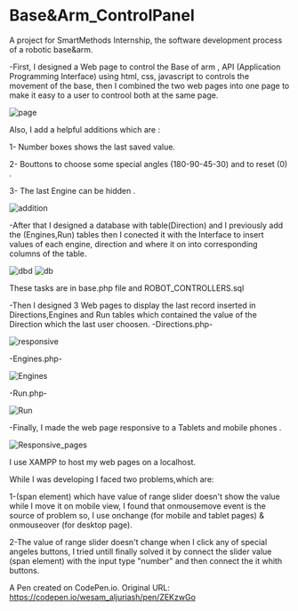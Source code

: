 # Base&Arm_ControlPanel

A project for SmartMethods Internship, the software development process of a robotic base&arm.

-First, I designed a Web page to control the Base of arm  , API (Application Programming Interface) using html, css, javascript to controls the movement of the base, then I combined the two web pages into one page to make it easy to a user to controol both at the same page. 

   ![page](https://user-images.githubusercontent.com/74800962/123559044-6b4fd580-d7a2-11eb-844a-1481df0785cf.gif)
   
Also, I add a helpful additions which are : 
   
  1- Number boxes shows the last saved value.
  
  2- Bouttons to choose some special angles (180-90-45-30) and to reset (0) .
  
  3- The last Engine can be hidden .
   
   ![addition](https://user-images.githubusercontent.com/74800962/123559271-adc5e200-d7a3-11eb-8abd-e082046f1ea8.gif)
 
-After that I designed a database with table(Direction) and I previously add the (Engines,Run) tables then I conected it with the Interface to insert values of each engine, direction and where it on  into corresponding columns of the table.

![dbd](https://user-images.githubusercontent.com/74800962/123559503-0a75cc80-d7a5-11eb-9ad5-fe360c75a219.gif)
 ![db](https://user-images.githubusercontent.com/74800962/123559536-4315a600-d7a5-11eb-8631-797859fea187.gif)


These  tasks are in base.php file and ROBOT_CONTROLLERS.sql

-Then I designed 3 Web pages to display the last record inserted in Directions,Engines and Run tables which contained the value of the Direction which the last user choosen.
-Directions.php- 

![responsive](https://user-images.githubusercontent.com/74800962/123560139-3a26d380-d7a9-11eb-953f-43e001fd4afe.gif)

-Engines.php- 

![Engines](https://user-images.githubusercontent.com/74800962/122818802-5080eb00-d2e2-11eb-9824-ffd2ead859c7.gif)

-Run.php- 

![Run](https://user-images.githubusercontent.com/74800962/122818511-f97b1600-d2e1-11eb-9ba0-d4201c614be3.gif)


-Finally, I made the web page responsive to a Tablets and mobile phones .

![Responsive_pages](https://user-images.githubusercontent.com/74800962/123561022-af48d780-d7ae-11eb-8f76-4027035c11c3.gif)

I use XAMPP to host my web pages on a localhost.

While I was developing I faced two problems,which are: 

1-(span element) which have value of range slider doesn't show the value while I move it on mobile view, I found that onmousemove event is the source of problem so, I use onchange (for mobile and tablet pages) & onmouseover (for desktop page).

2-The value of range slider doesn't change when I click any of special angeles buttons, I tried untill finally solved it by connect the slider value (span element) with the input type "number" and then connect the it whith buttons.

A Pen created on CodePen.io. Original URL: https://codepen.io/wesam_aljuriash/pen/ZEKzwGo
